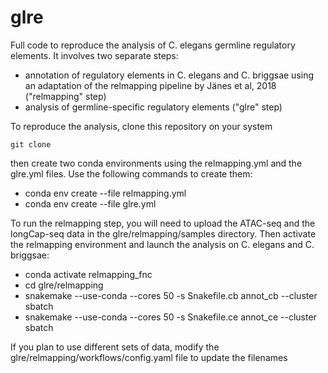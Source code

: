 # glre

Full code to reproduce the analysis of C. elegans germline regulatory elements. It involves two separate steps:
- annotation of regulatory elements in C. elegans and C. briggsae using an adaptation of the relmapping pipeline by Jänes et al, 2018 ("relmapping" step)
- analysis of germline-specific regulatory elements ("glre" step)

To reproduce the analysis, clone this repository on your system
```
git clone 
```
then create two conda environments using the relmapping.yml and the glre.yml files. Use the following commands to create them:
- conda env create --file relmapping.yml
- conda env create --file glre.yml

To run the relmapping step, you will need to upload the ATAC-seq and the longCap-seq data in the glre/relmapping/samples directory. Then activate the relmapping environment and launch the analysis on C. elegans and C. briggsae:
- conda activate relmapping_fnc
- cd glre/relmapping
- snakemake --use-conda --cores 50 -s Snakefile.cb annot_cb --cluster sbatch
- snakemake --use-conda --cores 50 -s Snakefile.ce annot_ce --cluster sbatch

If you plan to use different sets of data, modify the glre/relmapping/workflows/config.yaml file to update the filenames
